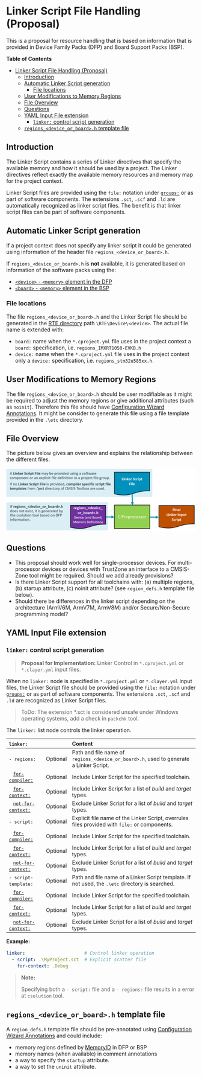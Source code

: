 # Linker Script File Handling (Proposal)

<!-- markdownlint-disable MD009 -->
<!-- markdownlint-disable MD013 -->
<!-- markdownlint-disable MD036 -->

This is a proposal for resource handling that is based on information that is provided in Device Family Packs (DFP) and Board Support Packs (BSP).

**Table of Contents**

- [Linker Script File Handling (Proposal)](#linker-script-file-handling-proposal)
  - [Introduction](#introduction)
  - [Automatic Linker Script generation](#automatic-linker-script-generation)
    - [File locations](#file-locations)
  - [User Modifications to Memory Regions](#user-modifications-to-memory-regions)
  - [File Overview](#file-overview)
  - [Questions](#questions)
  - [YAML Input File extension](#yaml-input-file-extension)
    - [`linker:` control script generation](#linker-control-script-generation)
  - [`regions_<device_or_board>.h` template file](#regions_device_or_boardh-template-file)

## Introduction

The Linker Script contains a series of Linker directives that specify the available memory and how it should be used by a project. The Linker directives reflect exactly the available memory resources and memory map for the project context.

Linker Script files are provided using the `file:` notation under [`groups:`](YML-Input-Format.md#groups) or as part of software components. The extensions `.sct`, `.scf` and `.ld` are automatically recognized as linker script files. The benefit is that linker script files can be part of software components.

## Automatic Linker Script generation

If a project context does not specify any linker script it could be generated using information of the header file `regions_<device_or_board>.h`.

If `regions_<device_or_board>.h` is **not** available, it is generated based on information of the software packs using the:

- [`<device>` - `<memory>` element in the DFP](https://open-cmsis-pack.github.io/Open-CMSIS-Pack-Spec/main/html/pdsc_boards_pg.html#element_board_memory)
- [`<board>` - `<memory>` element in the BSP](https://open-cmsis-pack.github.io/Open-CMSIS-Pack-Spec/main/html/pdsc_family_pg.html#element_memory)

### File locations

The file `regions_<device_or_board>.h` and the Linker Script file should be generated in the [RTE directory](Overview.md#rte-directory-structure) path `\RTE\Device\<device>`. The actual file name is extended with:

- `board:` name when the `*.cproject.yml` file uses in the project context a `board:` specification, i.e. `regions_IMXRT1050-EVKB.h`
- `device:` name when the `*.cproject.yml` file uses in the project context only a `device:` specification, i.e. `regions_stm32u585xx.h`.
  
## User Modifications to Memory Regions

The file `regions_<device_or_board>.h` should be user modifiable as it might be required to adjust the memory regions or give additional attributes (such as `noinit`).  Therefore this file should have [Configuration Wizard Annotations](https://open-cmsis-pack.github.io/Open-CMSIS-Pack-Spec/main/html/configWizard.html). It might be consider to generate this file using a file template provided in the `.\etc` directory.

## File Overview

The picture below gives an overview and explains the relationship between the different files.

![Linker Script File Generation](./images/linker-script-file.png "Linker Script File Generation")

## Questions

- This proposal should work well for single-processor devices.  For multi-processor devices or devices with TrustZone an interface to a CMSIS-Zone tool might be required. Should we add already provisions?
- Is there Linker Script support for all toolchains with: (a) multiple regions, (b) startup attribute, (c) noinit attribute?  (see `region_defs.h` template file below).
- Should there be differences in the linker script depending on the architecture (ArmV6M, ArmV7M, ArmV8M) and/or Secure/Non-Secure programming model?

## YAML Input File extension

### `linker:` control script generation

>**Proposal for Implementation:** Linker Control in `*.cproject.yml` or `*.clayer.yml` input files.

When no `linker:` node is specified in `*.cproject.yml` or `*.clayer.yml` input files, the Linker Script file should be provided using the `file:` notation under [`groups:`](YML-Input-Format.md#groups) or as part of software components. The extensions `.sct`, `.scf` and `.ld` are recognized as Linker Script files.

> ToDo: The extension *.sct is considered unsafe under Windows operating systems, add a check in `packchk` tool.

The `linker:` list node controls the linker operation.

`linker:`                                             |              |  Content
:-----------------------------------------------------|:-------------|:--------------------------------
`- regions:`                                          |  Optional    | Path and file name of `regions_<device_or_board>.h`, used to generate a Linker Script.
&nbsp;&nbsp; [`for-compiler:`](YML-Input-Format.md#for-compiler)         |   Optional   | Include Linker Script for the specified toolchain.
&nbsp;&nbsp; [`for-context:`](YML-Input-Format.md#for-context)           |   Optional   | Include Linker Script for a list of *build* and *target* types.
&nbsp;&nbsp; [`not-for-context:`](YML-Input-Format.md#not-for-context)   |   Optional   | Exclude Linker Script for a list of *build* and *target* types.
`- script:`                                           |   Optional   | Explicit file name of the Linker Script, overrules files provided with `file:` or components.
&nbsp;&nbsp; [`for-compiler:`](YML-Input-Format.md#for-compiler)         |   Optional   | Include Linker Script for the specified toolchain.
&nbsp;&nbsp; [`for-context:`](YML-Input-Format.md#for-context)           |   Optional   | Include Linker Script for a list of *build* and *target* types.
&nbsp;&nbsp; [`not-for-context:`](YML-Input-Format.md#not-for-context)   |   Optional   | Exclude Linker Script for a list of *build* and *target* types.
`- script-template:`                                  |   Optional   | Path and file name of a Linker Script template. If not used, the `.\etc` directory is searched.
&nbsp;&nbsp; [`for-compiler:`](YML-Input-Format.md#for-compiler)         |   Optional   | Include Linker Script for the specified toolchain.
&nbsp;&nbsp; [`for-context:`](YML-Input-Format.md#for-context)           |   Optional   | Include Linker Script for a list of *build* and *target* types.
&nbsp;&nbsp; [`not-for-context:`](YML-Input-Format.md#not-for-context)   |   Optional   | Exclude Linker Script for a list of *build* and *target* types.

**Example:**

```yml
linker:                      # Control linker operation
  - script: .\MyProject.sct  # Explicit scatter file
    for-context: .Debug  
```

>**Note:**
>
> Specifying both a `- script:` file and a `- regions:` file results in a error at `csolution` tool.

## `regions_<device_or_board>.h` template file

A `region_defs.h` template file should be pre-annotated using [Configuration Wizard Annotations](https://open-cmsis-pack.github.io/Open-CMSIS-Pack-Spec/main/html/configWizard.html) and could include:

- memory regions defined by [MemoryID](https://open-cmsis-pack.github.io/Open-CMSIS-Pack-Spec/main/html/pdsc_family_pg.html#MemoryIDTypeEnum) in DFP or BSP
- memory names (when available) in comment annotations
- a way to specify the `startup` attribute.
- a way to set the `uninit` attribute.
